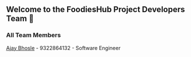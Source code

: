 ﻿## Welcome to the FoodiesHub Project Developers Team 🙌

### All Team Members

[Ajay Bhosle](https://github.com/AjayBhosle17) - 9322864132 - Software Engineer